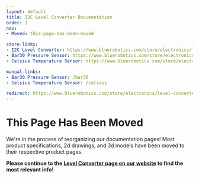 ```yaml
---
layout: default
title: I2C Level Converter Documentation
order: 1
nav:
- Moved: this-page-has-been-moved

store-links:
- I2C Level Converter: https://www.bluerobotics.com/store/electronics/level-converter-r1/
- Bar30 Pressure Sensor: https://www.bluerobotics.com/store/electronics/bar30-sensor-r1/
- Celsius Temperature Sensor: https://www.bluerobotics.com/store/electronics/celsius-sensor-r1/

manual-links:
- Bar30 Pressure Sensor: /bar30
- Celsius Temperature Sensor: /celsius 

redirect: https://www.bluerobotics.com/store/electronics/level-converter-r1/
---
```


# This Page Has Been Moved

We're in the process of reorganizing our documentation pages! Most product specifications, 2d drawings, and 3d models have been moved to their respective product pages.

**Please continue to the [Level Converter page on our website](https://www.bluerobotics.com/store/electronics/level-converter-r1/) to find the most relevant info!**



